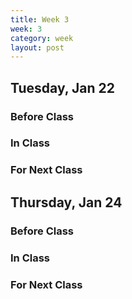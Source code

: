 ```yaml
---
title: Week 3 
week: 3
category: week
layout: post
---
```


## Tuesday, Jan 22

### Before Class

### In Class

### For Next Class


<!-- # # # # # # # # # # # # # # # # # # # # # # # # # # # -->

## Thursday, Jan 24

### Before Class

### In Class

### For Next Class


<!-- # # # # # # # # # # # # # # # # # # # # # # # # # # # -->

